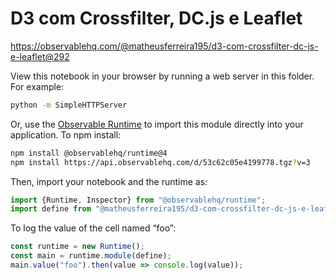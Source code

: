 # D3 com Crossfilter, DC.js e Leaflet

https://observablehq.com/@matheusferreira195/d3-com-crossfilter-dc-js-e-leaflet@292

View this notebook in your browser by running a web server in this folder. For
example:

~~~sh
python -m SimpleHTTPServer
~~~

Or, use the [Observable Runtime](https://github.com/observablehq/runtime) to
import this module directly into your application. To npm install:

~~~sh
npm install @observablehq/runtime@4
npm install https://api.observablehq.com/d/53c62c05e4199778.tgz?v=3
~~~

Then, import your notebook and the runtime as:

~~~js
import {Runtime, Inspector} from "@observablehq/runtime";
import define from "@matheusferreira195/d3-com-crossfilter-dc-js-e-leaflet";
~~~

To log the value of the cell named “foo”:

~~~js
const runtime = new Runtime();
const main = runtime.module(define);
main.value("foo").then(value => console.log(value));
~~~
